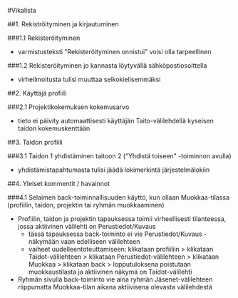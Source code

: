 #Vikalista


##1. Rekiströityminen ja kirjautuminen

###1.1 Rekisteröityminen
- varmistusteksti "Rekisteröityminen onnistui" voisi olla tarpeellinen

###1.2 Rekisteröityminen jo kannasta löytyvällä sähköpostiosoittella
- virheilmoitusta tulisi muuttaa selkokielisemmäksi


##2. Käyttäjä profiili

###2.1 Projektikokemuksen kokemusarvo
- tieto ei päivity automaattisesti käyttäjän Taito-välilehdellä kyseisen taidon kokemuskenttään


##3. Taidon profiili

###3.1 Taidon 1 yhdistäminen taitoon 2 ("Yhdistä toiseen" -toiminnon avulla)
- yhdistämistapahtumasta tulisi jäädä lokimerkintä järjestelmälokiin


##4. Yleiset kommentit / havainnot

###4.1 Selaimen back-toiminnallisuuden käyttö, kun ollaan Muokkaa-tilassa (profiilin, taidon, projektin tai ryhmän muokkaaminen)
- Profiilin, taidon ja projektin tapauksessa toimii virheellisesti tilanteessa, jossa aktiivinen välilehti on Perustiedot/Kuvaus
  - tässä tapauksessa back-toiminto ei vie Perustiedot/Kuvaus -näkymään vaan edelliseen välilehteen
  - vaiheet uudelleentoteuttamiseen: klikataan profiiliin > klikataan Taidot-välilehteen > klikataan Perustiedot-välilehteen > klikataan Muokkaa > klikataan back > lopputuloksena poistutaan muokkaustilasta ja aktiivinen näkymä on Taidot-välilehti
- Ryhmän sivulla back-toiminto vie aina ryhmän Jäsenet-välilehteen riippumatta Muokkaa-tilan aikana aktiivisena olevasta välilehdestä





